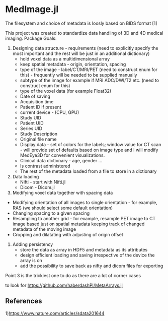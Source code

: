 # MedImage.jl

The filesystem and choice of metadata is loosly based on BIDS format [1]


This project was created to standardize data handling of 3D and 4D medical imaging.
Package Goals:
1. Designing data structure - requirements (need to explicitly specify the most important and the rest will be just in an additional dictionary)
   * hold voxel data as a multidimensional array
   * keep spatial metadata - origin, orientation, spacing
   * type of the image - label/CT/MRI/PET (need to construct enum for this) - frequently will be needed to be supplied manually
   * subtype of the image for example if MRI ADC/DWI/T2 etc.  (need to construct enum for this)
   * type of the voxel data (for example Float32)
   * Date of saving
   * Acquisition time
   * Patient ID if present
   * current device - (CPU, GPU)
   * Study UID
   * Patient UID
   * Series UID
   * Study Description
   * Original file name
   * Display data - set of colors for the labels; window value for CT scan - will provide set of defaults based on image type and I will modify MedEye3D for convenient visualizations.
   * Clinical data dictionary - age, gender ...
   * Is contrast administered
   * The rest of the metadata loaded from a file to store in a dictionary 
1. Data loading
   * Nifti - start with Nifti.jl
   * Dicom - Dicom.jl
1. Modifying voxel data together with spacing data
  * Modifying orientation of all images to single orientation - for example, RAS (we should select some default orientation) 
  * Changing spacing to a given spacing 
  * Resampling to another grid - for example, resample PET image to CT image based just on spatial metadata keeping track of changed metadata of the moving image
  * Cropping and dilatating with adjusting of origin offset 
1. Adding persistency
   * store the data as array in HDF5 and metadata as its attributes
   * design efficient loading and saving irrespective of the device the array is on
   * add the possibility to save back as nifty and dicom files for exporting
  
Point 3 is the trickiest one to do as there are a lot of corner cases
    
to look for https://github.com/haberdashPI/MetaArrays.jl

## References
1)https://www.nature.com/articles/sdata201644

  
   
